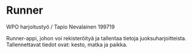 # Runner
WPO harjoitustyö / Tapio Nevalainen 199719

Runner-appi, johon voi rekisteröityä ja tallentaa tietoja juoksuharjoitteista.
Tallennettavat tiedot ovat: kesto, matka ja paikka.


